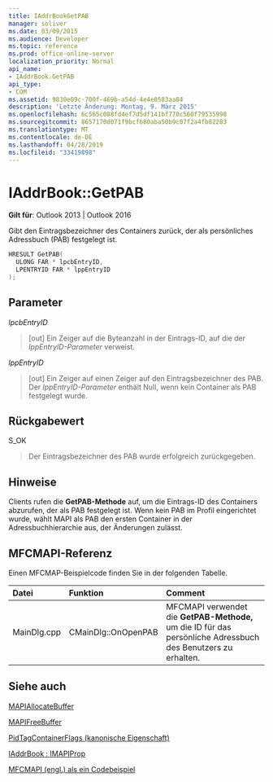 ```yaml
---
title: IAddrBookGetPAB
manager: soliver
ms.date: 03/09/2015
ms.audience: Developer
ms.topic: reference
ms.prod: office-online-server
localization_priority: Normal
api_name:
- IAddrBook.GetPAB
api_type:
- COM
ms.assetid: 9830e09c-700f-469b-a54d-4e4e0583aa84
description: 'Letzte Änderung: Montag, 9. März 2015'
ms.openlocfilehash: 6c565c088fd4ef7d5df141bf770c560f79535998
ms.sourcegitcommit: 8657170d071f9bcf680aba50b9c07f2a4fb82283
ms.translationtype: MT
ms.contentlocale: de-DE
ms.lasthandoff: 04/28/2019
ms.locfileid: "33419898"
---
```

# <a name="iaddrbookgetpab"></a>IAddrBook::GetPAB

  
  
**Gilt für**: Outlook 2013 | Outlook 2016 
  
Gibt den Eintragsbezeichner des Containers zurück, der als persönliches Adressbuch (PAB) festgelegt ist.
  
```cpp
HRESULT GetPAB(
  ULONG FAR * lpcbEntryID,
  LPENTRYID FAR * lppEntryID
);
```

## <a name="parameters"></a>Parameter

 _lpcbEntryID_
  
> [out] Ein Zeiger auf die Byteanzahl in der Eintrags-ID, auf die der  _lppEntryID-Parameter_ verweist. 
    
 _lppEntryID_
  
> [out] Ein Zeiger auf einen Zeiger auf den Eintragsbezeichner des PAB. Der  _lppEntryID-Parameter_ enthält Null, wenn kein Container als PAB festgelegt wurde. 
    
## <a name="return-value"></a>Rückgabewert

S_OK 
  
> Der Eintragsbezeichner des PAB wurde erfolgreich zurückgegeben.
    
## <a name="remarks"></a>Hinweise

Clients rufen die **GetPAB-Methode** auf, um die Eintrags-ID des Containers abzurufen, der als PAB festgelegt ist. Wenn kein PAB im Profil eingerichtet wurde, wählt MAPI als PAB den ersten Container in der Adressbuchhierarchie aus, der Änderungen zulässt. 
  
## <a name="mfcmapi-reference"></a>MFCMAPI-Referenz

Einen MFCMAP-Beispielcode finden Sie in der folgenden Tabelle.
  
|**Datei**|**Funktion**|**Comment**|
|:-----|:-----|:-----|
|MainDlg.cpp  <br/> |CMainDlg::OnOpenPAB  <br/> |MFCMAPI verwendet die **GetPAB-Methode,** um die ID für das persönliche Adressbuch des Benutzers zu erhalten.  <br/> |
   
## <a name="see-also"></a>Siehe auch



[MAPIAllocateBuffer](mapiallocatebuffer.md)
  
[MAPIFreeBuffer](mapifreebuffer.md)
  
[PidTagContainerFlags (kanonische Eigenschaft)](pidtagcontainerflags-canonical-property.md)
  
[IAddrBook : IMAPIProp](iaddrbookimapiprop.md)


[MFCMAPI (engl.) als ein Codebeispiel](mfcmapi-as-a-code-sample.md)

